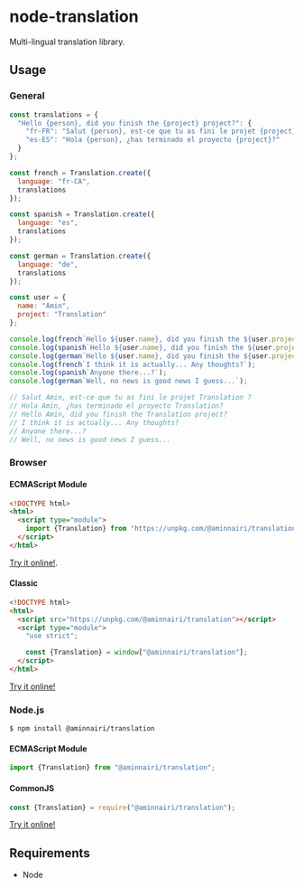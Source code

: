 # node-translation

Multi-lingual translation library.

## Usage

### General

```javascript
const translations = {
  "Hello {person}, did you finish the {project} project?": {
    "fr-FR": "Salut {person}, est-ce que tu as fini le projet {project} ?",
    "es-ES": "Hola {person}, ¿has terminado el proyecto {project}?"
  }
};

const french = Translation.create({
  language: "fr-CA",
  translations
});

const spanish = Translation.create({
  language: "es",
  translations
});

const german = Translation.create({
  language: "de",
  translations
});

const user = {
  name: "Amin",
  project: "Translation"
};

console.log(french`Hello ${user.name}, did you finish the ${user.project} project?`);
console.log(spanish`Hello ${user.name}, did you finish the ${user.project} project?`);
console.log(german`Hello ${user.name}, did you finish the ${user.project} project?`);
console.log(french`I think it is actually... Any thoughts?`);
console.log(spanish`Anyone there...?`);
console.log(german`Well, no news is good news I guess...`);

// Salut Amin, est-ce que tu as fini le projet Translation ?
// Hola Amin, ¿has terminado el proyecto Translation?
// Hello Amin, did you finish the Translation project?
// I think it is actually... Any thoughts?
// Anyone there...?
// Well, no news is good news I guess...
```

### Browser

#### ECMAScript Module

```html
<!DOCTYPE html>
<html>
  <script type="module">
    import {Translation} from "https://unpkg.com/@aminnairi/translation?module";
  </script>
</html>
```

[Try it online!](https://replit.com/join/wmbfaqir-amin_nairi).

#### Classic

```html
<!DOCTYPE html>
<html>
  <script src="https://unpkg.com/@aminnairi/translation"></script>
  <script type="module">
    "use strict";

    const {Translation} = window["@aminnairi/translation"];
  </script>
</html>
```

[Try it online!](https://replit.com/join/hfxogpes-amin_nairi)

### Node.js

```console
$ npm install @aminnairi/translation
```

#### ECMAScript Module

```javascript
import {Translation} from "@aminnairi/translation";
```

#### CommonJS

```javascript
const {Translation} = require("@aminnairi/translation");
```

[Try it online!](https://replit.com/join/qvvwnltg-amin_nairi)

## Requirements

- Node
